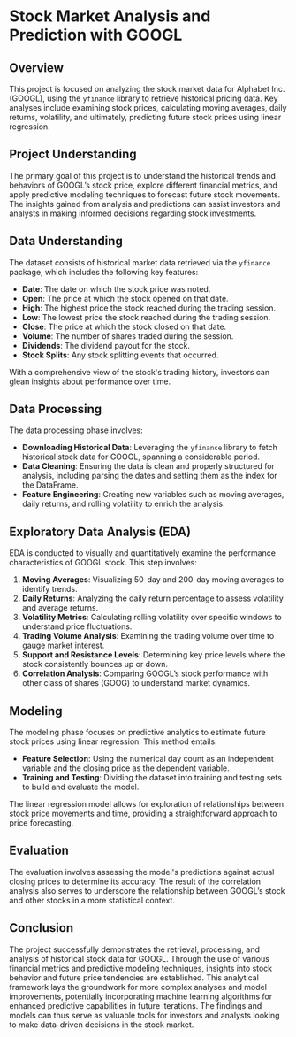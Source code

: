 # Stock Market Analysis and Prediction with GOOGL

## Overview
This project is focused on analyzing the stock market data for Alphabet Inc. (GOOGL), using the `yfinance` library to retrieve historical pricing data. Key analyses include examining stock prices, calculating moving averages, daily returns, volatility, and ultimately, predicting future stock prices using linear regression.

## Project Understanding
The primary goal of this project is to understand the historical trends and behaviors of GOOGL’s stock price, explore different financial metrics, and apply predictive modeling techniques to forecast future stock movements. The insights gained from analysis and predictions can assist investors and analysts in making informed decisions regarding stock investments.

## Data Understanding
The dataset consists of historical market data retrieved via the `yfinance` package, which includes the following key features:
- **Date**: The date on which the stock price was noted.
- **Open**: The price at which the stock opened on that date.
- **High**: The highest price the stock reached during the trading session.
- **Low**: The lowest price the stock reached during the trading session.
- **Close**: The price at which the stock closed on that date.
- **Volume**: The number of shares traded during the session.
- **Dividends**: The dividend payout for the stock.
- **Stock Splits**: Any stock splitting events that occurred.

With a comprehensive view of the stock's trading history, investors can glean insights about performance over time.

## Data Processing
The data processing phase involves:
- **Downloading Historical Data**: Leveraging the `yfinance` library to fetch historical stock data for GOOGL, spanning a considerable period.
- **Data Cleaning**: Ensuring the data is clean and properly structured for analysis, including parsing the dates and setting them as the index for the DataFrame.
- **Feature Engineering**: Creating new variables such as moving averages, daily returns, and rolling volatility to enrich the analysis.

## Exploratory Data Analysis (EDA)
EDA is conducted to visually and quantitatively examine the performance characteristics of GOOGL stock. This step involves:
1. **Moving Averages**: Visualizing 50-day and 200-day moving averages to identify trends.
2. **Daily Returns**: Analyzing the daily return percentage to assess volatility and average returns.
3. **Volatility Metrics**: Calculating rolling volatility over specific windows to understand price fluctuations.
4. **Trading Volume Analysis**: Examining the trading volume over time to gauge market interest.
5. **Support and Resistance Levels**: Determining key price levels where the stock consistently bounces up or down.
6. **Correlation Analysis**: Comparing GOOGL’s stock performance with other class of shares (GOOG) to understand market dynamics.

## Modeling
The modeling phase focuses on predictive analytics to estimate future stock prices using linear regression. This method entails:
- **Feature Selection**: Using the numerical day count as an independent variable and the closing price as the dependent variable.
- **Training and Testing**: Dividing the dataset into training and testing sets to build and evaluate the model.

The linear regression model allows for exploration of relationships between stock price movements and time, providing a straightforward approach to price forecasting.

## Evaluation
The evaluation involves assessing the model's predictions against actual closing prices to determine its accuracy. The result of the correlation analysis also serves to underscore the relationship between GOOGL’s stock and other stocks in a more statistical context.

## Conclusion
The project successfully demonstrates the retrieval, processing, and analysis of historical stock data for GOOGL. Through the use of various financial metrics and predictive modeling techniques, insights into stock behavior and future price tendencies are established. This analytical framework lays the groundwork for more complex analyses and model improvements, potentially incorporating machine learning algorithms for enhanced predictive capabilities in future iterations. The findings and models can thus serve as valuable tools for investors and analysts looking to make data-driven decisions in the stock market.
